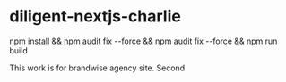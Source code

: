 # diligent-nextjs-charlie


npm install && npm audit fix --force && npm audit fix --force && npm run build 


This work is for brandwise agency site. Second
